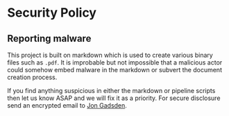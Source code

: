 # Security Policy

## Reporting malware

This project is built on markdown which is used to create various binary files such as `.pdf`.
It is improbable but not impossible that a malicious actor could somehow embed malware in the markdown or subvert the document creation process. 

If you find anything suspicious in either the markdown or pipeline scripts then let us know ASAP and we will fix it as a priority.
For secure disclosure send an encrypted email to [Jon Gadsden](https://flowcrypt.com/me/jongadsden).
